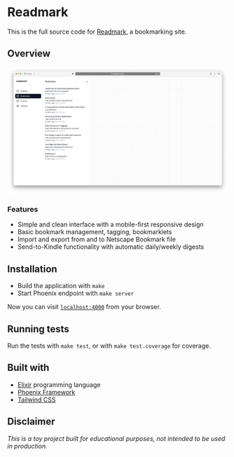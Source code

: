 # Readmark

This is the full source code for [Readmark](https://readmark.fly.dev), a bookmarking site.

## Overview

![](screenshot.png)

### Features

- Simple and clean interface with a mobile-first responsive design
- Basic bookmark management, tagging, bookmarklets
- Import and export from and to Netscape Bookmark file
- Send-to-Kindle functionality with automatic daily/weekly digests

## Installation

- Build the application with `make`
- Start Phoenix endpoint with `make server`

Now you can visit [`localhost:4000`](http://localhost:4000) from your browser.

## Running tests

Run the tests with `make test`, or with `make test.coverage` for coverage.

## Built with

- [Elixir](http://elixir-lang.org/) programming language
- [Phoenix Framework](https://www.phoenixframework.org/)
- [Tailwind CSS](https://tailwindcss.com/)

## Disclaimer

_This is a toy project built for educational purposes, not intended to be used in production._
